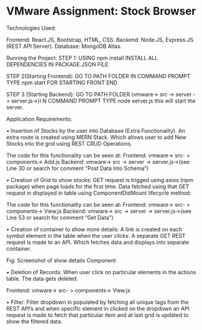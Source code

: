 # VMware Assignment: Stock Browser

Technologies Used:

Frontend: React.JS, Bootstrap, HTML, CSS.
Backend: Node.JS, Express.JS (REST API Server).
Database: MongoDB Atlas.

Running the Project:
STEP 1:
USING npm install INSTALL ALL DEPENDENCIES IN PACKAGE.JSON FILE.

STEP 2(Starting Frontend):
GO TO PATH FOLDER IN COMMAND PROMPT TYPE npm start FOR STARTING FRONT END

STEP 3 (Starting Backend):
GO TO PATH FOLDER (vmware-> src -> server -> server.js->)I N COMMAND PROMPT TYPE node server.js this will start the server.


Application Requirements:


•	Insertion of Stocks by the user into Database (Extra Functionality).
An extra route is created using MERN Stack. Which allows user to add New Stocks into the grid using REST CRUD Operations.

The code for this functionality can be seen at:
Frontend:  vmware-> src- > components-> Add.js
Backend:   vmware-> src -> server -> server.js->(see Line 30 or search for comment “Post Data Into Schema”)





•	Creation of Grid to show stocks:
GET request is trigged using axios (npm package) when page loads for the first time. Data fetched using that GET request in displayed in table using ComponentDidMount lifecycle method:

The code for this functionality can be seen at:
Frontend:  vmware-> src- > components-> View.js
Backend:   vmware-> src -> server -> server.js->(see Line 53 or search for comment “Get Data”)
 




•	Creation of container to show more details:
A link is created on each symbol element in the table when the user clicks. A separate GET REST request is made to an API. Which fetches data and displays into separate container.

 
 
Fig: Screenshot of show details Component

•	Deletion of Records:
When user click on particular elements in the actions table. The data gets deleted.

Frontend:  vmware-> src- > components-> View.js

 




•	Filter:
Filter dropdown in populated by fetching all unique tags from the REST API’s and when specific element in clicked on the dropdown an API request is made to fetch that particular item and at last grid is updated to show the filtered data.
                                
 


